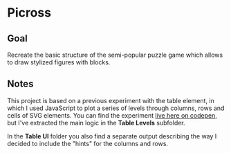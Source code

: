 # Picross

## Goal

Recreate the basic structure of the semi-popular puzzle game which allows to draw stylized figures with blocks.

## Notes

This project is based on a previous experiment with the table element, in which I used JavaScript to plot a series of levels through columns, rows and cells of SVG elements. You can find the experiment [live here on codepen](https://codepen.io/borntofrappe/full/MWgEbPz), but I've extracted the main logic in the **Table Levels** subfolder.

In the **Table UI** folder you also find a separate output describing the way I decided to include the "hints" for the columns and rows.
